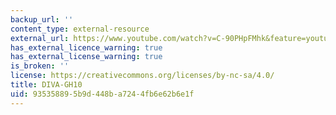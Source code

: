 ```yaml
---
backup_url: ''
content_type: external-resource
external_url: https://www.youtube.com/watch?v=C-90PHpFMhk&feature=youtu.be
has_external_licence_warning: true
has_external_license_warning: true
is_broken: ''
license: https://creativecommons.org/licenses/by-nc-sa/4.0/
title: DIVA-GH10
uid: 93535889-5b9d-448b-a724-4fb6e62b6e1f
---
```

